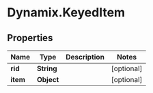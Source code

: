 # Dynamix.KeyedItem

## Properties
Name | Type | Description | Notes
------------ | ------------- | ------------- | -------------
**rid** | **String** |  | [optional] 
**item** | **Object** |  | [optional] 


